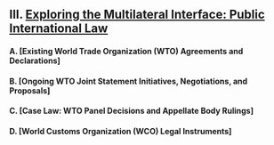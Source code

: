## III. [Exploring the Multilateral Interface: Public International Law](https://github.com/lexmerca/TTIPv2_ToC)

#### A. [Existing World Trade Organization (WTO) Agreements and Declarations]

#### B. [Ongoing WTO Joint Statement Initiatives, Negotiations, and Proposals]

#### C. [Case Law: WTO Panel Decisions and Appellate Body Rulings]

#### D. [World Customs Organization (WCO) Legal Instruments]
